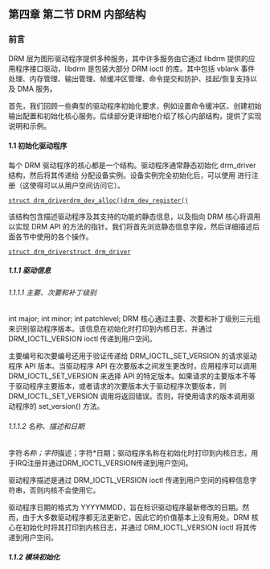## 第四章 第二节 DRM 内部结构



### 前言

DRM 层为图形驱动程序提供多种服务，其中许多服务由它通过 libdrm 提供的应用程序接口驱动，libdrm 是包装大部分 DRM ioctl 的库。其中包括 vblank 事件处理、内存管理、输出管理、帧缓冲区管理、命令提交和防护、挂起/恢复支持以及 DMA 服务。

首先，我们回顾一些典型的驱动程序初始化要求，例如设置命令缓冲区、创建初始输出配置和初始化核心服务。后续部分更详细地介绍了核心内部结构，提供了实现说明和示例。



#### 1.1 初始化驱动程序

每个 DRM 驱动程序的核心都是一个结构。驱动程序通常静态初始化 drm_driver 结构，然后将其传递给 分配设备实例。设备实例完全初始化后，可以使用 进行注册（这使得可以从用户空间访问它）。

[`struct drm_driver`](https://dri.freedesktop.org/docs/drm/gpu/drm-internals.html#c.drm_driver)[`drm_dev_alloc()`](https://dri.freedesktop.org/docs/drm/gpu/drm-internals.html#c.drm_dev_alloc)[`drm_dev_register()`](https://dri.freedesktop.org/docs/drm/gpu/drm-internals.html#c.drm_dev_register)

该结构包含描述驱动程序及其支持的功能的静态信息，以及指向 DRM 核心将调用以实现 DRM API 的方法的指针。我们将首先浏览静态信息字段，然后详细描述后面各节中使用的各个操作。

[`struct drm_driver`](https://dri.freedesktop.org/docs/drm/gpu/drm-internals.html#c.drm_driver)[`struct drm_driver`](https://dri.freedesktop.org/docs/drm/gpu/drm-internals.html#c.drm_driver)



##### 1.1.1 驱动信息



###### 1.1.1.1 主要、次要和补丁级别



int major; int minor; int patchlevel; DRM 核心通过主要、次要和补丁级别三元组来识别驱动程序版本。该信息在初始化时打印到内核日志，并通过 DRM_IOCTL_VERSION ioctl 传递到用户空间。



主要编号和次要编号还用于验证传递给 DRM_IOCTL_SET_VERSION 的请求驱动程序 API 版本。当驱动程序 API 在次要版本之间发生更改时，应用程序可以调用 DRM_IOCTL_SET_VERSION 来选择 API 的特定版本。如果请求的主要版本不等于驱动程序主要版本，或者请求的次要版本大于驱动程序次要版本，则 DRM_IOCTL_SET_VERSION 调用将返回错误。否则，将使用请求的版本调用驱动程序的 set_version() 方法。



###### 1.1.1.2 名称、描述和日期



字符*名称；字符*描述；字符*日期；驱动程序名称在初始化时打印到内核日志，用于IRQ注册并通过DRM_IOCTL_VERSION传递到用户空间。

驱动程序描述是通过 DRM_IOCTL_VERSION ioctl 传递到用户空间的纯粹信息字符串，否则内核不会使用它。

驱动程序日期的格式为 YYYYMMDD，旨在标识驱动程序最新修改的日期。然而，由于大多数驱动程序都无法更新它，因此它的价值基本上没有用处。DRM 核心在初始化时将其打印到内核日志，并通过 DRM_IOCTL_VERSION ioctl 将其传递到用户空间。



##### 1.1.2 模块初始化

